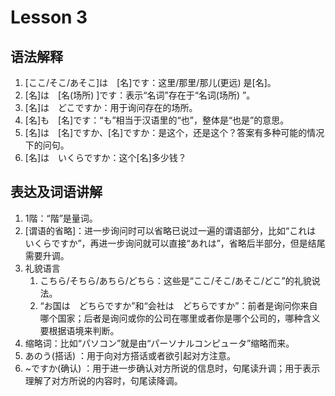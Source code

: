 # Lesson 3

## 语法解释

1. [ここ/そこ/あそこ]は　[名]です：这里/那里/那儿(更远) 是[名]。
2. [名]は　[名(场所) ]です：表示“名词”存在于“名词(场所) ”。
3. [名]は　どこですか：用于询问存在的场所。
4. [名]も　[名]です：“も”相当于汉语里的“也”，整体是“也是”的意思。
5. [名]は　[名]ですか、[名]ですか：是这个，还是这个？答案有多种可能的情况下的问句。
6. [名]は　いくらですか：这个[名]多少钱？

## 表达及词语讲解

1. 1階：“階”是量词。
2. \[谓语的省略]：进一步询问时可以省略已说过一遍的谓语部分，比如“これは　いくらですか”，再进一步询问就可以直接“あれは”，省略后半部分，但是结尾需要升调。
3. 礼貌语言
	1. こちら/そちら/あちら/どちら：这些是“ここ/そこ/あそこ/どこ”的礼貌说法。
	2. “お国は　どちらですか”和“会社は　どちらですか”：前者是询问你来自哪个国家；后者是询问或你的公司在哪里或者你是哪个公司的，哪种含义要根据语境来判断。
4. 缩略词：比如“パソコン”就是由“パーソナルコンピュータ”缩略而来。
5. あのう(搭话) ：用于向对方搭话或者欲引起对方注意。
6. ~ですか(确认) ：用于进一步确认对方所说的信息时，句尾读升调；用于表示理解了对方所说的内容时，句尾读降调。
